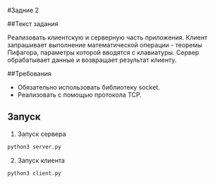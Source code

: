 #Задние 2

##Текст задания

Реализовать клиентскую и серверную часть приложения. Клиент запрашивает выполнение математической операции - теоремы Пифагора, параметры которой вводятся с клавиатуры. Сервер обрабатывает данные и возвращает результат клиенту.

##Требования

- Обязательно использовать библиотеку socket.
- Реализовать с помощью протокола TCP.

## Запуск

1. Запуск сервера

```python
python3 server.py
```

2. Запуск клиента

```python
python3 client.py
```

